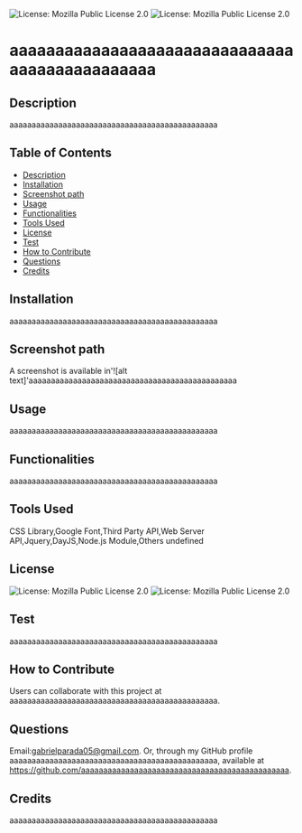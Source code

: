 
![License: Mozilla Public License 2.0](https://img.shields.io/badge/License-MPL%202.0-brightgreen.svg)
![License: Mozilla Public License 2.0](https://opensource.org/licenses/MPL-2.0)

# aaaaaaaaaaaaaaaaaaaaaaaaaaaaaaaaaaaaaaaaaaaaaaa

## Description
aaaaaaaaaaaaaaaaaaaaaaaaaaaaaaaaaaaaaaaaaaaaaaa

## Table of Contents
- [Description](#description)
- [Installation](#installation)
- [Screenshot path](#screenshot-path)
- [Usage](#usage)
- [Functionalities](#functionalities)
- [Tools Used](#tools-used)
- [License](#license)
- [Test](#test)
- [How to Contribute](#how-to-contribute)
- [Questions](#questions)
- [Credits](#credits)

## Installation 
aaaaaaaaaaaaaaaaaaaaaaaaaaaaaaaaaaaaaaaaaaaaaaa

## Screenshot path
A screenshot is available in'![alt text]'aaaaaaaaaaaaaaaaaaaaaaaaaaaaaaaaaaaaaaaaaaaaaaa

## Usage
aaaaaaaaaaaaaaaaaaaaaaaaaaaaaaaaaaaaaaaaaaaaaaa

## Functionalities
aaaaaaaaaaaaaaaaaaaaaaaaaaaaaaaaaaaaaaaaaaaaaaa

## Tools Used
CSS Library,Google Font,Third Party API,Web Server API,Jquery,DayJS,Node.js Module,Others
undefined

## License
![License: Mozilla Public License 2.0](https://img.shields.io/badge/License-MPL%202.0-brightgreen.svg)
![License: Mozilla Public License 2.0](https://opensource.org/licenses/MPL-2.0)

## Test
aaaaaaaaaaaaaaaaaaaaaaaaaaaaaaaaaaaaaaaaaaaaaaa

## How to Contribute  
Users can collaborate with this project at aaaaaaaaaaaaaaaaaaaaaaaaaaaaaaaaaaaaaaaaaaaaaaa.

## Questions 
 Email:[gabrielparada05@gmail.com](mailto:gabrielparada05@gmail.com). Or, through my GitHub profile aaaaaaaaaaaaaaaaaaaaaaaaaaaaaaaaaaaaaaaaaaaaaaa, available at https://github.com/aaaaaaaaaaaaaaaaaaaaaaaaaaaaaaaaaaaaaaaaaaaaaaa.


## Credits
aaaaaaaaaaaaaaaaaaaaaaaaaaaaaaaaaaaaaaaaaaaaaaa

